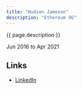 ```yaml
---
title: "Hudson Jameson"
description: "Ethereum OG"
---
```


{{ page.description }}

Jun 2016 to Apr 2021

## Links
- [LinkedIn](https://www.linkedin.com/in/hudsonjameson/)
